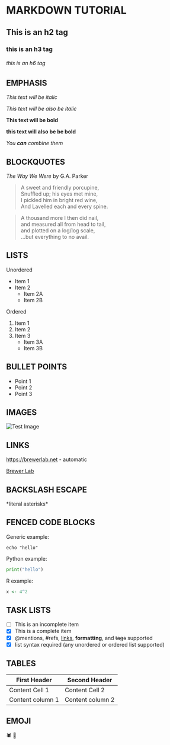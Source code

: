 # MARKDOWN TUTORIAL

## This is an h2 tag

### this is an h3 tag

###### this is an h6 tag

## EMPHASIS

*This text will be italic*

_This text will be also be italic_

**This text will be bold**

__this text will also be be bold__

_You **can** combine them_

## BLOCKQUOTES

_The Way We Were_ by G.A. Parker

> A sweet and friendly porcupine, \
> Snuffled up; his eyes met mine, \
> I pickled him in bright red wine, \
> And Lavelled each and every spine.

> A thousand more I then did nail, \
> and measured all from head to tail, \
> and plotted on a log/log scale, \
> ...but everything to no avail.

## LISTS

Unordered
* Item 1
* Item 2
	* Item 2A
	* Item 2B

Ordered
1. Item 1
2. Item 2
3. Item 3
	* Item 3A
	* Item 3B

## BULLET POINTS

- Point 1
- Point 2
- Point 3

## IMAGES

![Test Image](https://brand.ecu.edu/wp-content/pv-uploads/sites/168/2017/09/ECU_lockup_stacked_alt_Purple-1.jpg)

## LINKS

https://brewerlab.net - automatic

[Brewer Lab](https://brewerlab.net)

## BACKSLASH ESCAPE

\*literal asterisks\*

## FENCED CODE BLOCKS

Generic example:

```
echo "hello"
```

Python example:

```python
print("hello")
```

R example:

```r
x <- 4^2
```

## TASK LISTS

- [ ] This is an incomplete item
- [x] This is a complete item
- [x] @mentions, #refs, [links](), **formatting**, and <del>tags</del> supported
- [x] list syntax required (any unordered or ordered list supported)

## TABLES

First Header | Second Header
-------------|--------------
Content Cell 1 | Content Cell 2
Content column 1 | Content column 2

## EMOJI

:spider:
:orange_heart:
